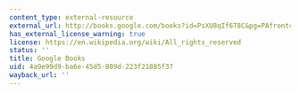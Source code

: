 ```yaml
---
content_type: external-resource
external_url: http://books.google.com/books?id=PsXU8qIf6T8C&pg=PAfrontcover
has_external_license_warning: true
license: https://en.wikipedia.org/wiki/All_rights_reserved
status: ''
title: Google Books
uid: 4a9e99d9-ba6e-45d5-809d-223f21885f37
wayback_url: ''
---
```

